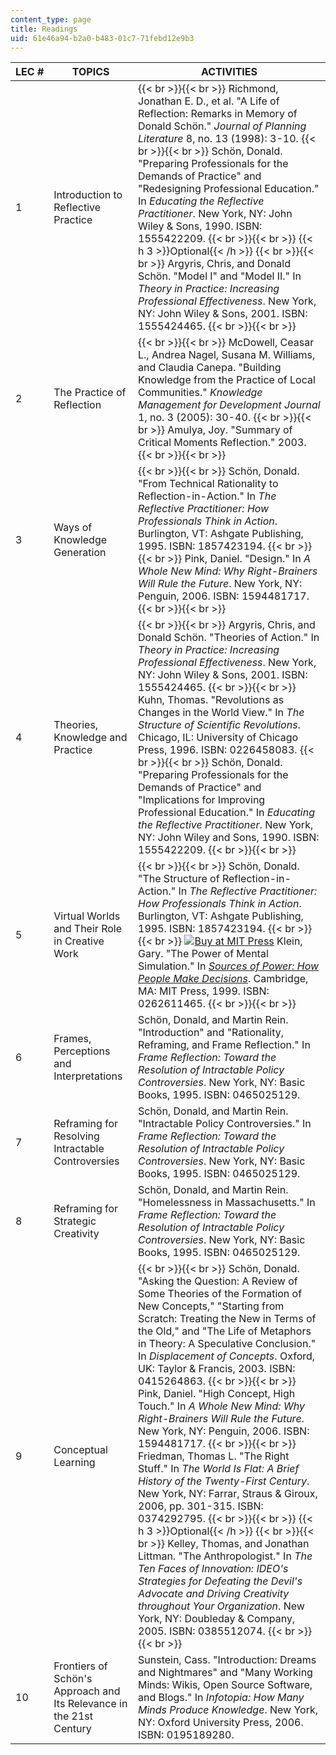 ```yaml
---
content_type: page
title: Readings
uid: 61e46a94-b2a0-b483-01c7-71febd12e9b3
---
```


| LEC # | TOPICS | ACTIVITIES |
| --- | --- | --- |
| 1 | Introduction to Reflective Practice |  {{< br >}}{{< br >}} Richmond, Jonathan E. D., et al. "A Life of Reflection: Remarks in Memory of Donald Schön." _Journal of Planning Literature_ 8, no. 13 (1998): 3-10. {{< br >}}{{< br >}} Schön, Donald. "Preparing Professionals for the Demands of Practice" and "Redesigning Professional Education." In _Educating the Reflective Practitioner_. New York, NY: John Wiley & Sons, 1990. ISBN: 1555422209. {{< br >}}{{< br >}} {{< h 3 >}}Optional{{< /h >}} {{< br >}}{{< br >}} Argyris, Chris, and Donald Schön. "Model I" and "Model II." In _Theory in Practice: Increasing Professional Effectiveness_. New York, NY: John Wiley & Sons, 2001. ISBN: 1555424465. {{< br >}}{{< br >}}  |
| 2 | The Practice of Reflection |  {{< br >}}{{< br >}} McDowell, Ceasar L., Andrea Nagel, Susana M. Williams, and Claudia Canepa. "Building Knowledge from the Practice of Local Communities." _Knowledge Management for Development Journal_ 1, no. 3 (2005): 30-40. {{< br >}}{{< br >}} Amulya, Joy. "Summary of Critical Moments Reflection." 2003. {{< br >}}{{< br >}}  |
| 3 | Ways of Knowledge Generation |  {{< br >}}{{< br >}} Schön, Donald. "From Technical Rationality to Reflection-in-Action." In _The Reflective Practitioner: How Professionals Think in Action_. Burlington, VT: Ashgate Publishing, 1995. ISBN: 1857423194. {{< br >}}{{< br >}} Pink, Daniel. "Design." In _A Whole New Mind: Why Right-Brainers Will Rule the Future_. New York, NY: Penguin, 2006. ISBN: 1594481717. {{< br >}}{{< br >}}  |
| 4 | Theories, Knowledge and Practice |  {{< br >}}{{< br >}} Argyris, Chris, and Donald Schön. "Theories of Action." In _Theory in Practice: Increasing Professional Effectiveness_. New York, NY: John Wiley & Sons, 2001. ISBN: 1555424465. {{< br >}}{{< br >}} Kuhn, Thomas. "Revolutions as Changes in the World View." In _The Structure of Scientific Revolutions_. Chicago, IL: University of Chicago Press, 1996. ISBN: 0226458083. {{< br >}}{{< br >}} Schön, Donald. "Preparing Professionals for the Demands of Practice" and "Implications for Improving Professional Education." In _Educating the Reflective Practitioner_. New York, NY: John Wiley and Sons, 1990. ISBN: 1555422209. {{< br >}}{{< br >}}  |
| 5 | Virtual Worlds and Their Role in Creative Work |  {{< br >}}{{< br >}} Schön, Donald. "The Structure of Reflection-in-Action." In _The Reflective Practitioner: How Professionals Think in Action_. Burlington, VT: Ashgate Publishing, 1995. ISBN: 1857423194. {{< br >}}{{< br >}} [![Buy at MIT Press](/images/mp_logo.gif)](https://mitpress.mit.edu/books/sources-power) Klein, Gary. "The Power of Mental Simulation." In [_Sources of Power: How People Make Decisions_](https://mitpress.mit.edu/books/sources-power). Cambridge, MA: MIT Press, 1999. ISBN: 0262611465. {{< br >}}{{< br >}}  |
| 6 | Frames, Perceptions and Interpretations | Schön, Donald, and Martin Rein. "Introduction" and "Rationality, Reframing, and Frame Reflection." In _Frame Reflection: Toward the Resolution of Intractable Policy Controversies_. New York, NY: Basic Books, 1995. ISBN: 0465025129. |
| 7 | Reframing for Resolving Intractable Controversies | Schön, Donald, and Martin Rein. "Intractable Policy Controversies." In _Frame Reflection: Toward the Resolution of Intractable Policy Controversies_. New York, NY: Basic Books, 1995. ISBN: 0465025129. |
| 8 | Reframing for Strategic Creativity | Schön, Donald, and Martin Rein. "Homelessness in Massachusetts." In _Frame Reflection: Toward the Resolution of Intractable Policy Controversies_. New York, NY: Basic Books, 1995. ISBN: 0465025129. |
| 9 | Conceptual Learning |  {{< br >}}{{< br >}} Schön, Donald. "Asking the Question: A Review of Some Theories of the Formation of New Concepts," "Starting from Scratch: Treating the New in Terms of the Old," and "The Life of Metaphors in Theory: A Speculative Conclusion." In _Displacement of Concepts_. Oxford, UK: Taylor & Francis, 2003. ISBN: 0415264863. {{< br >}}{{< br >}} Pink, Daniel. "High Concept, High Touch." In _A Whole New Mind: Why Right-Brainers Will Rule the Future_. New York, NY: Penguin, 2006. ISBN: 1594481717. {{< br >}}{{< br >}} Friedman, Thomas L. "The Right Stuff." In _The World Is Flat: A Brief History of the Twenty-First Century_. New York, NY: Farrar, Straus & Giroux, 2006, pp. 301-315. ISBN: 0374292795. {{< br >}}{{< br >}} {{< h 3 >}}Optional{{< /h >}} {{< br >}}{{< br >}} Kelley, Thomas, and Jonathan Littman. "The Anthropologist." In _The Ten Faces of Innovation: IDEO's Strategies for Defeating the Devil's Advocate and Driving Creativity throughout Your Organization_. New York, NY: Doubleday & Company, 2005. ISBN: 0385512074. {{< br >}}{{< br >}}  |
| 10 | Frontiers of Schön's Approach and Its Relevance in the 21st Century | Sunstein, Cass. "Introduction: Dreams and Nightmares" and "Many Working Minds: Wikis, Open Source Software, and Blogs." In _Infotopia: How Many Minds Produce Knowledge_. New York, NY: Oxford University Press, 2006. ISBN: 0195189280.
